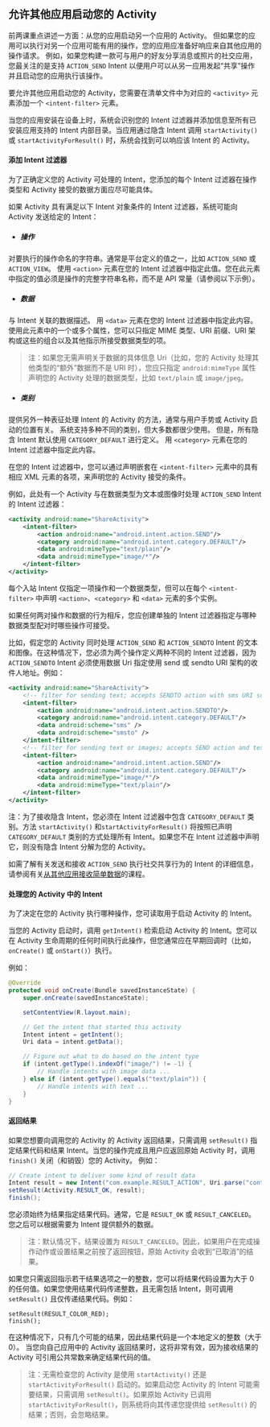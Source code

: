 ## 允许其他应用启动您的 Activity
前两课重点讲述一方面：从您的应用启动另一个应用的 Activity。 但如果您的应用可以执行对另一个应用可能有用的操作，您的应用应准备好响应来自其他应用的操作请求。 例如，如果您构建一款可与用户的好友分享消息或照片的社交应用，您最关注的是支持 `ACTION_SEND` Intent 以便用户可以从另一应用发起“共享”操作并且启动您的应用执行该操作。

要允许其他应用启动您的 Activity，您需要在清单文件中为对应的 `<activity>` 元素添加一个 `<intent-filter>` 元素。

当您的应用安装在设备上时，系统会识别您的 Intent 过滤器并添加信息至所有已安装应用支持的 Intent 内部目录。当应用通过隐含 Intent 调用 `startActivity()` 或 `startActivityForResult()` 时，系统会找到可以响应该 Intent 的 Activity。

#### 添加 Intent 过滤器
为了正确定义您的 Activity 可处理的 Intent，您添加的每个 Intent 过滤器在操作类型和 Activity 接受的数据方面应尽可能具体。

如果 Activity 具有满足以下 Intent 对象条件的 Intent 过滤器，系统可能向 Activity 发送给定的 Intent：

- ##### 操作
对要执行的操作命名的字符串。通常是平台定义的值之一，比如 `ACTION_SEND` 或 `ACTION_VIEW`。
使用 `<action>` 元素在您的 Intent 过滤器中指定此值。您在此元素中指定的值必须是操作的完整字符串名称，而不是 API 常量（请参阅以下示例）。

- ##### 数据
与 Intent 关联的数据描述。
用 `<data>` 元素在您的 Intent 过滤器中指定此内容。使用此元素中的一个或多个属性，您可以只指定 MIME 类型、URI 前缀、URI 架构或这些的组合以及其他指示所接受数据类型的项。

>注：如果您无需声明关于数据的具体信息 Uri（比如，您的 Activity 处理其他类型的“额外”数据而不是 URI 时），您应只指定 `android:mimeType` 属性声明您的 Activity 处理的数据类型，比如 `text/plain` 或 `image/jpeg`。

- ##### 类别
提供另外一种表征处理 Intent 的 Activity 的方法，通常与用户手势或 Activity 启动的位置有关。 系统支持多种不同的类别，但大多数都很少使用。 但是，所有隐含 Intent 默认使用 `CATEGORY_DEFAULT` 进行定义。
用 `<category>` 元素在您的 Intent 过滤器中指定此内容。

在您的 Intent 过滤器中，您可以通过声明嵌套在 `<intent-filter>` 元素中的具有相应 XML 元素的各项，来声明您的 Activity 接受的条件。

例如，此处有一个 Activity 与在数据类型为文本或图像时处理 `ACTION_SEND` Intent 的 Intent 过滤器：
```xml
<activity android:name="ShareActivity">
    <intent-filter>
        <action android:name="android.intent.action.SEND"/>
        <category android:name="android.intent.category.DEFAULT"/>
        <data android:mimeType="text/plain"/>
        <data android:mimeType="image/*"/>
    </intent-filter>
</activity>
```
每个入站 Intent 仅指定一项操作和一个数据类型，但可以在每个 `<intent-filter>` 中声明 `<action>`、`<category>` 和 `<data>` 元素的多个实例。

如果任何两对操作和数据的行为相斥，您应创建单独的 Intent 过滤器指定与哪种数据类型配对时哪些操作可接受。

比如，假定您的 Activity 同时处理 `ACTION_SEND` 和 `ACTION_SENDTO` Intent 的文本和图像。在这种情况下，您必须为两个操作定义两种不同的 Intent 过滤器，因为 `ACTION_SENDTO` Intent 必须使用数据 Uri 指定使用 send 或 sendto URI 架构的收件人地址。例如：
```xml
<activity android:name="ShareActivity">
    <!-- filter for sending text; accepts SENDTO action with sms URI schemes -->
    <intent-filter>
        <action android:name="android.intent.action.SENDTO"/>
        <category android:name="android.intent.category.DEFAULT"/>
        <data android:scheme="sms" />
        <data android:scheme="smsto" />
    </intent-filter>
    <!-- filter for sending text or images; accepts SEND action and text or image data -->
    <intent-filter>
        <action android:name="android.intent.action.SEND"/>
        <category android:name="android.intent.category.DEFAULT"/>
        <data android:mimeType="image/*"/>
        <data android:mimeType="text/plain"/>
    </intent-filter>
</activity>
```
注：为了接收隐含 Intent，您必须在 Intent 过滤器中包含 `CATEGORY_DEFAULT` 类别。方法 `startActivity()` 和`startActivityForResult()` 将按照已声明 `CATEGORY_DEFAULT` 类别的方式处理所有 Intent。如果您不在 Intent 过滤器中声明它，则没有隐含 Intent 分解为您的 Activity。

如需了解有关发送和接收 `ACTION_SEND` 执行社交共享行为的 Intent 的详细信息，请参阅有关[从其他应用接收简单数据](https://developer.android.com/training/sharing/receive.html)的课程。

#### 处理您的 Activity 中的 Intent
为了决定在您的 Activity 执行哪种操作，您可读取用于启动 Activity 的 Intent。

当您的 Activity 启动时，调用 `getIntent()` 检索启动 Activity 的 Intent。您可以在 Activity 生命周期的任何时间执行此操作，但您通常应在早期回调时（比如，`onCreate()` 或 `onStart()`）执行。

例如：
```java
@Override
protected void onCreate(Bundle savedInstanceState) {
    super.onCreate(savedInstanceState);

    setContentView(R.layout.main);

    // Get the intent that started this activity
    Intent intent = getIntent();
    Uri data = intent.getData();

    // Figure out what to do based on the intent type
    if (intent.getType().indexOf("image/") != -1) {
        // Handle intents with image data ...
    } else if (intent.getType().equals("text/plain")) {
        // Handle intents with text ...
    }
}
```
#### 返回结果
如果您想要向调用您的 Activity 的 Activity 返回结果，只需调用 `setResult()` 指定结果代码和结果 Intent。当您的操作完成且用户应返回原始 Activity 时，调用 `finish()` 关闭（和销毁）您的 Activity。 例如：
```java
// Create intent to deliver some kind of result data
Intent result = new Intent("com.example.RESULT_ACTION", Uri.parse("content://result_uri"));
setResult(Activity.RESULT_OK, result);
finish();
```
您必须始终为结果指定结果代码。通常，它是 `RESULT_OK` 或 `RESULT_CANCELED`。您之后可以根据需要为 Intent 提供额外的数据。

>注：默认情况下，结果设置为 `RESULT_CANCELED`。因此，如果用户在完成操作动作或设置结果之前按了返回按钮，原始 Activity 会收到“已取消”的结果。

如果您只需返回指示若干结果选项之一的整数，您可以将结果代码设置为大于 0 的任何值。如果您使用结果代码传递整数，且无需包括 Intent，则可调用 `setResult()` 且仅传递结果代码。例如：
```
setResult(RESULT_COLOR_RED);
finish();
```
在这种情况下，只有几个可能的结果，因此结果代码是一个本地定义的整数（大于 0）。 当您向自己应用中的 Activity 返回结果时，这将非常有效，因为接收结果的 Activity 可引用公共常数来确定结果代码的值。

>注：无需检查您的 Activity 是使用 `startActivity()` 还是 `startActivityForResult()` 启动的。如果启动您 Activity 的 Intent 可能需要结果，只需调用 `setResult()`。如果原始 Activity 已调用 `startActivityForResult()`，则系统将向其传递您提供给 `setResult()` 的结果；否则，会忽略结果。
